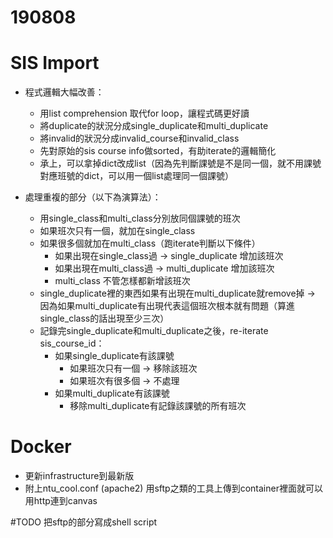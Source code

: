 # 190808

# SIS Import
- 程式邏輯大幅改善：
    - 用list comprehension 取代for loop，讓程式碼更好讀
    - 將duplicate的狀況分成single_duplicate和multi_duplicate
    - 將invalid的狀況分成invalid_course和invalid_class
    - 先對原始的sis course info做sorted，有助iterate的邏輯簡化
    - 承上，可以拿掉dict改成list（因為先判斷課號是不是同一個，就不用課號對應班號的dict，可以用一個list處理同一個課號）


- 處理重複的部分（以下為演算法）：
    - 用single_class和multi_class分別放同個課號的班次
    - 如果班次只有一個，就加在single_class
    - 如果很多個就加在multi_class（跑iterate判斷以下條件）
        - 如果出現在single_class過
            → single_duplicate 增加該班次
        - 如果出現在multi_class過
            → multi_duplicate 增加該班次
        - multi_class 不管怎樣都新增該班次
    - single_duplicate裡的東西如果有出現在multi_duplicate就remove掉
        → 因為如果multi_duplicate有出現代表這個班次根本就有問題（算進single_class的話出現至少三次）
    - 記錄完single_duplicate和multi_duplicate之後，re-iterate sis_course_id：
        - 如果single_duplicate有該課號
            - 如果班次只有一個
                → 移除該班次
            - 如果班次有很多個
                → 不處理
        - 如果multi_duplicate有該課號
            - 移除multi_duplicate有記錄該課號的所有班次



# Docker
- 更新infrastructure到最新版
- 附上ntu_cool.conf (apache2) 用sftp之類的工具上傳到container裡面就可以用http連到canvas

#TODO
把sftp的部分寫成shell script

